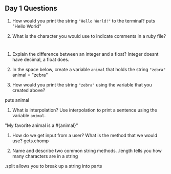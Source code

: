 ## Day 1 Questions

1. How would you print the string `"Hello World!"` to the terminal?
 puts "Hello World"

1. What is the character you would use to indicate comments in a ruby file?
 #

1. Explain the difference between an integer and a float?
 Integer doesnt have decimal, a float does.

1. In the space below, create a variable `animal` that holds the string `"zebra"`
animal = "zebra"

1. How would you print the string `"zebra"` using the variable that you created above?

puts animal

1. What is interpolation? Use interpolation to print a sentence using the variable `animal`.

"My favorite animal is a #{animal}"

1. How do we get input from a user? What is the method that we would use?
 gets.chomp

1. Name and describe two common string methods.
.length tells you how many characters are in a string

.split allows you to break up a string into parts
